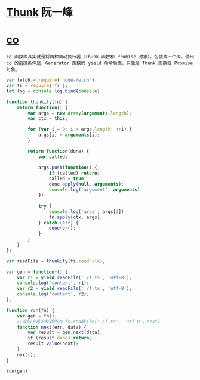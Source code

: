 # [Thunk](http://www.ruanyifeng.com/blog/2015/05/thunk.html) 阮一峰
# [co](https://github.com/tj/co/blob/master/index.js)
    co 函数库其实就是将两种自动执行器（Thunk 函数和 Promise 对象），包装成一个库。使用 co 的前提条件是，Generator 函数的 yield 命令后面，只能是 Thunk 函数或 Promise 对象。
```js
var fetch = require('node-fetch');
var fs = require('fs');
let log = console.log.bind(console)

function thunkify(fn) {
    return function() {
        var args = new Array(arguments.length);
        var ctx = this;

        for (var i = 0; i < args.length; ++i) {
            args[i] = arguments[i];
        }

        return function(done) {
            var called;

            args.push(function() {
                if (called) return;
                called = true;
                done.apply(null, arguments);
                console.log('argument', arguments)
            });

            try {
                console.log('args', args[2])
                fn.apply(ctx, args);
            } catch (err) {
                done(err);
            }
        }
    }
};

var readFile = thunkify(fs.readFile);

var gen = function*() {
    var r1 = yield readFile('./f.ts', 'utf-8');
    console.log('content', r1);
    var r2 = yield readFile('./f.ts', 'utf-8');
    console.log('content', r2);
};

function run(fn) {
    var gen = fn();
    //实际上是这样调用的 fs.readFile('./f.ts', 'utf-8'，next)
    function next(err, data) {
        var result = gen.next(data);
        if (result.done) return;
        result.value(next);
    }
    next();
}

run(gen);
```
